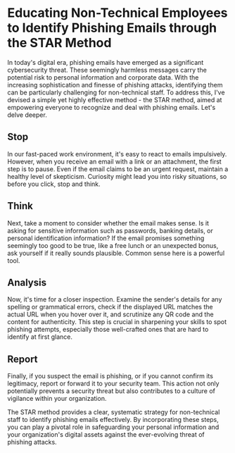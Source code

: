 # Educating Non-Technical Employees to Identify Phishing Emails through the STAR Method

In today's digital era, phishing emails have emerged as a significant cybersecurity threat. These seemingly harmless messages carry the potential risk to personal information and corporate data. With the increasing sophistication and finesse of phishing attacks, identifying them can be particularly challenging for non-technical staff. To address this, I've devised a simple yet highly effective method - the STAR method, aimed at empowering everyone to recognize and deal with phishing emails. Let's delve deeper.

## Stop

In our fast-paced work environment, it's easy to react to emails impulsively. However, when you receive an email with a link or an attachment, the first step is to pause. Even if the email claims to be an urgent request, maintain a healthy level of skepticism. Curiosity might lead you into risky situations, so before you click, stop and think.

## Think

Next, take a moment to consider whether the email makes sense. Is it asking for sensitive information such as passwords, banking details, or personal identification information? If the email promises something seemingly too good to be true, like a free lunch or an unexpected bonus, ask yourself if it really sounds plausible. Common sense here is a powerful tool.

## Analysis

Now, it's time for a closer inspection. Examine the sender's details for any spelling or grammatical errors, check if the displayed URL matches the actual URL when you hover over it, and scrutinize any QR code and the content for authenticity. This step is crucial in sharpening your skills to spot phishing attempts, especially those well-crafted ones that are hard to identify at first glance.

## Report

Finally, if you suspect the email is phishing, or if you cannot confirm its legitimacy, report or forward it to your security team. This action not only potentially prevents a security threat but also contributes to a culture of vigilance within your organization.

The STAR method provides a clear, systematic strategy for non-technical staff to identify phishing emails effectively. By incorporating these steps, you can play a pivotal role in safeguarding your personal information and your organization's digital assets against the ever-evolving threat of phishing attacks.
